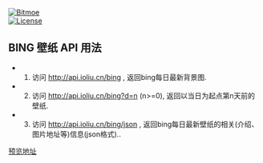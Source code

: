 [![Bitmoe](https://img.shields.io/badge/Powered%20By-Bitmoe-blue.svg?style=flat-square)]()  
[![License](https://img.shields.io/badge/License-CC%20BY--NC--SA-yellowgreen.svg?style=flat-square)]()  

## BING 壁纸 API 用法  
 - 1. 访问 http://api.ioliu.cn/bing , 返回bing每日最新背景图.  
 - 2. 访问 http://api.ioliu.cn/bing?d=n (n>=0), 返回以当日为起点第n天前的壁纸.  
 - 3. 访问 http://api.ioliu.cn/bing/json , 返回bing每日最新壁纸的相关(介绍、图片地址等)信息(json格式)..  
 
<a href="https://api.ioliu.cn" target="_blank">预览地址</a> 